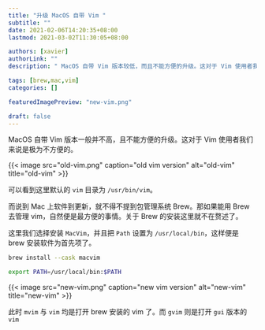 ```yaml
---
title: "升级 MacOS 自带 Vim "
subtitle: ""
date: 2021-02-06T14:20:35+08:00
lastmod: 2021-03-02T11:30:05+08:00

authors: [xavier]
authorLink: ""
description: " MacOS 自带 Vim 版本较低，而且不能方便的升级。这对于 Vim 使用者我们来说是极为不方便的。"

tags: [brew,mac,vim]
categories: []

featuredImagePreview: "new-vim.png"

draft: false
---
```


<!--more-->

MacOS 自带 Vim 版本一般并不高，且不能方便的升级。这对于 Vim 使用者我们来说是极为不方便的。

{{< image src="old-vim.png" caption="old vim version" alt="old-vim" title="old-vim" >}}

可以看到这里默认的 `vim` 目录为 `/usr/bin/vim`。

而说到 Mac 上软件到更新，就不得不提到包管理系统 Brew。那如果能用 Brew 去管理 vim，自然便是最方便的事情。关于 Brew 的安装这里就不在赘述了。

这里我们选择安装 `MacVim`，并且把 `Path` 设置为 `/usr/local/bin`，这样便是 brew 安装软件为首先项了。

``` bash
brew install --cask macvim

export PATH=/usr/local/bin:$PATH
```

{{< image src="new-vim.png" caption="new vim version" alt="new-vim" title="new-vim" >}}

此时 `mvim` 与 `vim` 均是打开 brew 安装的 vim 了。而 `gvim` 则是打开 `gui` 版本的 `vim`
